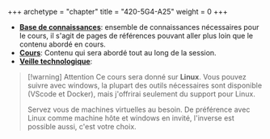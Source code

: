 +++
archetype = "chapter"
title = "420-5G4-A25"
weight = 0
+++


- [**Base de connaissances**](./base-de-connaissances): ensemble de connaissances nécessaires pour le cours, il s'agit de pages de références pouvant aller plus loin que le contenu abordé en cours.
- [**Cours**](./cours): Contenu qui sera abordé tout au long de la session.
- [**Veille technologique**](./veille_technologique/): 

> [!warning] Attention
> Ce cours sera donné sur **Linux**. Vous pouvez suivre avec windows, la plupart des outils nécessaires sont disponible (VScode et Docker), mais j'offrirai seulement du support pour Linux.
> 
> Servez vous de machines virtuelles au besoin. De préférence avec Linux comme machine hôte et windows en invité, l'inverse est possible aussi, c'est votre choix.

